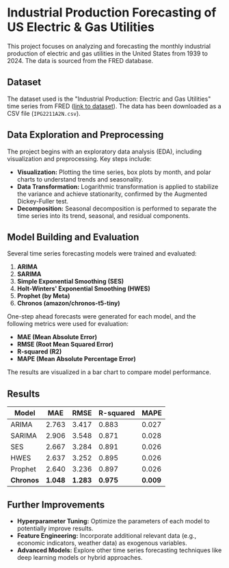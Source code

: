 # Industrial Production Forecasting of US Electric & Gas Utilities

This project focuses on analyzing and forecasting the monthly industrial production of electric and gas utilities in the United States from 1939 to 2024.  The data is sourced from the FRED database.

## Dataset

The dataset used is the "Industrial Production: Electric and Gas Utilities" time series from FRED ([link to dataset](https://fred.stlouisfed.org/series/IPG2211A2N)).  The data has been downloaded as a CSV file (`IPG2211A2N.csv`).

## Data Exploration and Preprocessing

The project begins with an exploratory data analysis (EDA), including visualization and preprocessing. Key steps include:

* **Visualization:** Plotting the time series, box plots by month, and polar charts to understand trends and seasonality.
* **Data Transformation:** Logarithmic transformation is applied to stabilize the variance and achieve stationarity, confirmed by the Augmented Dickey-Fuller test.
* **Decomposition:**  Seasonal decomposition is performed to separate the time series into its trend, seasonal, and residual components.



## Model Building and Evaluation

Several time series forecasting models were trained and evaluated:

1. **ARIMA**
2. **SARIMA**
3. **Simple Exponential Smoothing (SES)**
4. **Holt-Winters' Exponential Smoothing (HWES)**
5. **Prophet (by Meta)**
6. **Chronos (amazon/chronos-t5-tiny)**



One-step ahead forecasts were generated for each model, and the following metrics were used for evaluation:


* **MAE (Mean Absolute Error)**
* **RMSE (Root Mean Squared Error)**
* **R-squared (R2)**
* **MAPE (Mean Absolute Percentage Error)**

The results are visualized in a bar chart to compare model performance.

## Results


| Model                         | MAE    | RMSE   | R-squared | MAPE  |
|-------------------------------|--------|--------|-----------|-------|
| ARIMA                        | 2.763 | 3.417 | 0.883    | 0.027  |
| SARIMA                       | 2.906 | 3.548  | 0.871     | 0.028  |
| SES                          | 2.667  | 3.284 |  0.891    | 0.026  |
| HWES                         | 2.637  | 3.252 | 0.895     | 0.026  |
| Prophet                       | 2.640 | 3.236 | 0.897     | 0.026  |
| **Chronos**                  | **1.048** | **1.283** | **0.975** | **0.009** |



## Further Improvements

* **Hyperparameter Tuning:** Optimize the parameters of each model to potentially improve results.
* **Feature Engineering:** Incorporate additional relevant data (e.g., economic indicators, weather data) as exogenous variables.
* **Advanced Models:** Explore other time series forecasting techniques like deep learning models or hybrid approaches.
